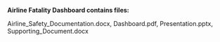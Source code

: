 
**Airline Fatality Dashboard contains files:**

Airline_Safety_Documentation.docx, Dashboard.pdf, Presentation.pptx, Supporting_Document.docx
